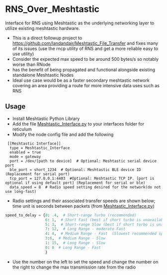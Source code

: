 # RNS_Over_Meshtastic
Interface for RNS using Meshtastic as the underlying networking layer to utilize existing meshtastic hardware.

- This is a direct followup project to https://github.com/landandair/Meshtastic_File_Transfer and fixes many of its issues (use the rncp utility of RNS and get a more reliable easy to use utility)
- Consider the expected max speed to be around 500 bytes/s so notably worse than RNode
- has the benefit of being propagated and functional alongside existing standalone Meshtastic Nodes
- Ideal use case would be as a faster secondary meshtastic network covering an area providing a route for more intensive data uses such as RNS

## Usage
- Install Meshtastic Python Library
- Add the file [Meshtastic_Interface.py](Interface%2FMeshtastic_Interface.py) to your interfaces folder for reticulum
- Modify the node config file and add the following
```
 [[Meshtastic Interface]]
  type = Meshtastic_Interface
  enabled = true
  mode = gateway
  port = /dev/[path to device]  # Optional: Meshtastic serial device port
  ble_port = short_1234  # Optional: Meshtastic BLE device ID (Replacement for serial port)
  tcp_port = 127.0.0.1:4403  #Optional: Meshtastic TCP IP. [port is optional if using default port] (Replacement for serial or ble)
  data_speed = 8  # Radio speed setting desired for the network(do not use long-fast)
```

- Radio settings and their associated transfer speeds are shown below; time unit is seconds between packets (from [Meshtastic_Interface.py](Interface%2FMeshtastic_Interface.py))
```python
speed_to_delay = {8: .4,  # Short-range Turbo (recommended)
                  6: 1,  # Short Fast (best if short turbo is unavailable)
                  5: 3,  # Short-range Slow (best if short turbo is unavailable)
                  7: 12,  # Long Range - moderate Fast
                  4: 4,  # Medium Range - Fast  (Slowest recommended speed)
                  3:6,  # Medium Range - Slow
                  1: 15,  # Long Range - Slow
                  0: 8  # Long Range - Fast
                  }
```
- Use the number on the left to set the speed and change the number on the right to change the max transmission rate from the radio
